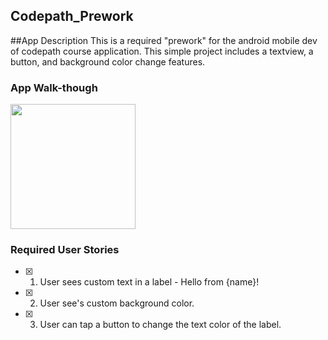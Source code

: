 ## Codepath_Prework

##App Description
This is a required "prework" for the android mobile dev of codepath course application.
This simple project includes a textview, a button, and background color change features.

### App Walk-though

<img src="https://i.imgur.com/Xfpxacs.gif" width=200><br>

### Required User Stories
- [x] 1. User sees custom text in a label - Hello from {name}!
- [x] 2. User see's custom background color.
- [x] 3. User can tap a button to change the text color of the label.
